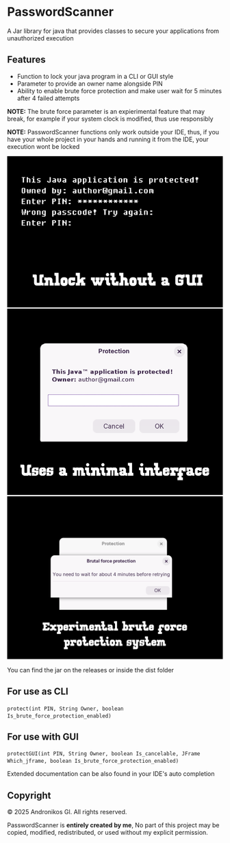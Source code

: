 # PasswordScanner
A Jar library for java that provides classes to secure your applications from unauthorized execution

## Features 
- Function to lock your java program in a CLI or GUI style
- Parameter to provide an owner name alongside PIN
- Ability to enable brute force protection and make user wait for 5 minutes after 4 failed attempts 

**NOTE:** The brute force parameter is an expierimental feature that may break, for example if your system clock is modified, thus use responsibly

**NOTE:** PasswordScanner functions only work outside your IDE, thus, if you have your whole project in your hands and running it from the IDE, your execution wont be locked

<img src="screenshots/console.png" alt="protection by cli" width="600"/>
<img src="screenshots/pass.png" alt="Main Dialog" width="600"/>   <img src="screenshots/brute.png" alt="Brute force notice" width="600"/>

You can find the jar on the releases or inside the dist folder

## For use as CLI
`protect(int PIN, String Owner, boolean Is_brute_force_protection_enabled)` 

## For use with GUI
`protectGUI(int PIN, String Owner, boolean Is_cancelable, JFrame Which_jframe, boolean Is_brute_force_protection_enabled)`

Extended documentation can be also found in your IDE's auto completion

## Copyright

© 2025 Andronikos Gl. All rights reserved.

PasswordScanner is **entirely created by me**, No part of this project may be copied, modified, redistributed, or used without my explicit permission.
